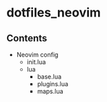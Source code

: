 # dotfiles_neovim

## Contents
- Neovim config
    - init.lua
    - lua
        - base.lua
        - plugins.lua
        - maps.lua
